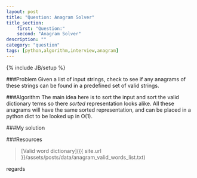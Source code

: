 ```yaml
---
layout: post
title: "Question: Anagram Solver"
title_section: 
    first: "Question:"
    second: "Anagram Solver"
description: ""
category: "question"
tags: [python,algorithm,interview,anagram]
---
```

{% include JB/setup %}

###Problem
Given a list of input strings, check to see if any anagrams of these strings can be found in a predefined set of 
valid strings.

###Algorithm
The main idea here is to sort the input and sort the valid dictionary terms so there *sorted* representation looks 
alike. All these anagrams will have the same sorted representation, and can be placed in a python dict to be looked up 
in O(1).

###My solution

<script src="https://gist.github.com/khanduri/f63c8407f74a3ffc3c27.js"></script>

###Resources

 > [Valid word dictionary]({{ site.url }}/assets/posts/data/anagram_valid_words_list.txt)

regards
